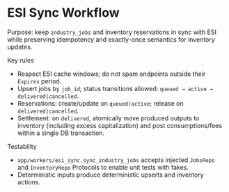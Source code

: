 # ESI Sync Workflow

Purpose: keep `industry_jobs` and inventory reservations in sync with ESI while preserving idempotency and exactly-once semantics for inventory updates.

Key rules
- Respect ESI cache windows; do not spam endpoints outside their `Expires` period.
- Upsert jobs by `job_id`; status transitions allowed: `queued → active → delivered|cancelled`.
- Reservations: create/update on `queued|active`; release on `delivered|cancelled`.
- Settlement: on `delivered`, atomically move produced outputs to inventory (including excess capitalization) and post consumptions/fees within a single DB transaction.

Testability
- `app/workers/esi_sync.sync_industry_jobs` accepts injected `JobsRepo` and `InventoryRepo` Protocols to enable unit tests with fakes.
- Deterministic inputs produce deterministic upserts and inventory actions.

